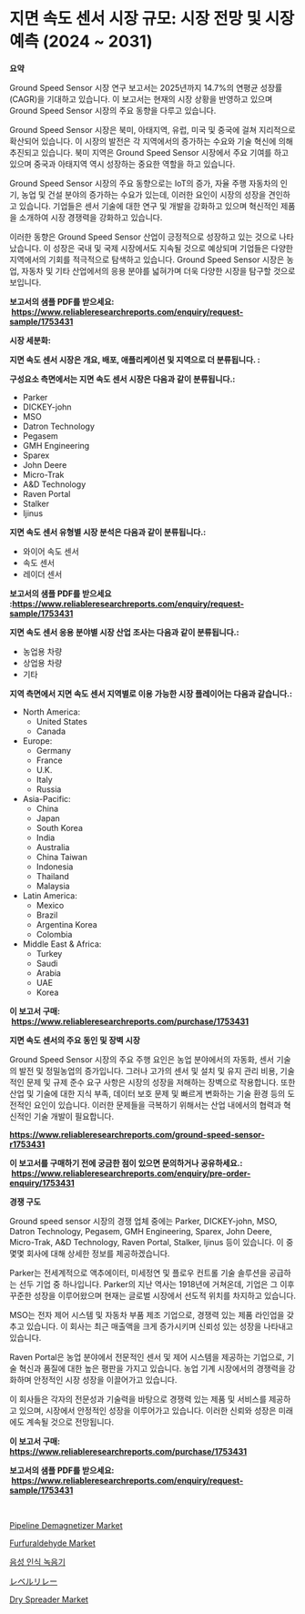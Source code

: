 <p><h1>지면 속도 센서 시장 규모: 시장 전망 및 시장 예측 (2024 ~ 2031)</h1></p><p><strong>요약</strong></p>
<p><p>Ground Speed Sensor 시장 연구 보고서는 2025년까지 14.7%의 연평균 성장률(CAGR)을 기대하고 있습니다. 이 보고서는 현재의 시장 상황을 반영하고 있으며 Ground Speed Sensor 시장의 주요 동향을 다루고 있습니다. </p><p>Ground Speed Sensor 시장은 북미, 아태지역, 유럽, 미국 및 중국에 걸쳐 지리적으로 확산되어 있습니다. 이 시장의 발전은 각 지역에서의 증가하는 수요와 기술 혁신에 의해 추진되고 있습니다. 북미 지역은 Ground Speed Sensor 시장에서 주요 기여를 하고 있으며 중국과 아태지역 역시 성장하는 중요한 역할을 하고 있습니다. </p><p>Ground Speed Sensor 시장의 주요 동향으로는 IoT의 증가, 자율 주행 자동차의 인기, 농업 및 건설 분야의 증가하는 수요가 있는데, 이러한 요인이 시장의 성장을 견인하고 있습니다. 기업들은 센서 기술에 대한 연구 및 개발을 강화하고 있으며 혁신적인 제품을 소개하여 시장 경쟁력을 강화하고 있습니다.</p><p>이러한 동향은 Ground Speed Sensor 산업이 긍정적으로 성장하고 있는 것으로 나타났습니다. 이 성장은 국내 및 국제 시장에서도 지속될 것으로 예상되며 기업들은 다양한 지역에서의 기회를 적극적으로 탐색하고 있습니다. Ground Speed Sensor 시장은 농업, 자동차 및 기타 산업에서의 응용 분야를 넓혀가며 더욱 다양한 시장을 탐구할 것으로 보입니다.</p></p>
<p><strong>보고서의 샘플 PDF를 받으세요: &nbsp;<a href="https://www.reliableresearchreports.com/enquiry/request-sample/1753431">https://www.reliableresearchreports.com/enquiry/request-sample/1753431</a></strong></p>
<p><strong>시장 세분화:</strong></p>
<p><strong> 지면 속도 센서 시장은 개요, 배포, 애플리케이션 및 지역으로 더 분류됩니다. :</strong></p>
<p><strong>구성요소 측면에서는 지면 속도 센서 시장은 다음과 같이 분류됩니다.:</strong></p>
<p><ul><li>Parker</li><li>DICKEY-john</li><li>MSO</li><li>Datron Technology</li><li>Pegasem</li><li>GMH Engineering</li><li>Sparex</li><li>John Deere</li><li>Micro-Trak</li><li>A&D Technology</li><li>Raven Portal</li><li>Stalker</li><li>Ijinus</li></ul></p>
<p><strong> 지면 속도 센서 유형별 시장 분석은 다음과 같이 분류됩니다.:</strong></p>
<p><ul><li>와이어 속도 센서</li><li>속도 센서</li><li>레이더 센서</li></ul></p>
<p><strong>보고서의 샘플 PDF를 받으세요 :<a href="https://www.reliableresearchreports.com/enquiry/request-sample/1753431">https://www.reliableresearchreports.com/enquiry/request-sample/1753431</a></strong></p>
<p><strong> 지면 속도 센서 응용 분야별 시장 산업 조사는 다음과 같이 분류됩니다.:</strong></p>
<p><ul><li>농업용 차량</li><li>상업용 차량</li><li>기타</li></ul></p>
<p><strong>지역 측면에서 지면 속도 센서 지역별로 이용 가능한 시장 플레이어는 다음과 같습니다.:</strong></p>
<p><ul>
    <li>
        North America:
        <ul>
            <li>United States</li>
            <li>Canada</li>
        </ul>
    </li>
    <li>
        Europe:
        <ul>
            <li>Germany</li>
            <li>France</li>
            <li>U.K.</li>
            <li>Italy</li>
            <li>Russia</li>
        </ul>
    </li>
    <li>
        Asia-Pacific:
        <ul>
            <li>China</li>
            <li>Japan</li>
            <li>South Korea</li>
            <li>India</li>
            <li>Australia</li>
            <li>China Taiwan</li>
            <li>Indonesia</li>
            <li>Thailand</li>
            <li>Malaysia</li>
        </ul>
    </li>
    <li>
        Latin America:
        <ul>
            <li>Mexico</li>
            <li>Brazil</li>
            <li>Argentina Korea</li>
            <li>Colombia</li>
        </ul>
    </li>
    <li>
        Middle East & Africa:
        <ul>
            <li>Turkey</li>
            <li>Saudi</li>
            <li>Arabia</li>
            <li>UAE</li>
            <li>Korea</li>
        </ul>
    </li>
    </ul></p>
<p><strong>이 보고서 구매: &nbsp;<a href="https://www.reliableresearchreports.com/purchase/1753431">https://www.reliableresearchreports.com/purchase/1753431</a></strong></p>
<p><strong>지면 속도 센서의 주요 동인 및 장벽 시장</strong></p>
<p><p>Ground Speed Sensor 시장의 주요 주행 요인은 농업 분야에서의 자동화, 센서 기술의 발전 및 정밀농업의 증가입니다. 그러나 고가의 센서 및 설치 및 유지 관리 비용, 기술적인 문제 및 규제 준수 요구 사항은 시장의 성장을 저해하는 장벽으로 작용합니다. 또한 산업 및 기술에 대한 지식 부족, 데이터 보호 문제 및 빠르게 변화하는 기술 환경 등의 도전적인 요인이 있습니다. 이러한 문제들을 극복하기 위해서는 산업 내에서의 협력과 혁신적인 기술 개발이 필요합니다.</p></p>
<p><strong><a href="https://www.reliableresearchreports.com/ground-speed-sensor-r1753431">https://www.reliableresearchreports.com/ground-speed-sensor-r1753431</a></strong></p>
<p><strong>이 보고서를 구매하기 전에 궁금한 점이 있으면 문의하거나 공유하세요.: &nbsp;<a href="https://www.reliableresearchreports.com/enquiry/pre-order-enquiry/1753431">https://www.reliableresearchreports.com/enquiry/pre-order-enquiry/1753431</a></strong></p>
<p><strong>경쟁 구도</strong></p>
<p><p>Ground speed sensor 시장의 경쟁 업체 중에는 Parker, DICKEY-john, MSO, Datron Technology, Pegasem, GMH Engineering, Sparex, John Deere, Micro-Trak, A&D Technology, Raven Portal, Stalker, Ijinus 등이 있습니다. 이 중 몇몇 회사에 대해 상세한 정보를 제공하겠습니다.</p><p>Parker는 전세계적으로 액추에이터, 미세정연 및 플로우 컨트롤 기술 솔루션을 공급하는 선두 기업 중 하나입니다. Parker의 지난 역사는 1918년에 거쳐온데, 기업은 그 이후 꾸준한 성장을 이루어왔으며 현재는 글로벌 시장에서 선도적 위치를 차지하고 있습니다.</p><p>MSO는 전자 제어 시스템 및 자동차 부품 제조 기업으로, 경쟁력 있는 제품 라인업을 갖추고 있습니다. 이 회사는 최근 매출액을 크게 증가시키며 신뢰성 있는 성장을 나타내고 있습니다.</p><p>Raven Portal은 농업 분야에서 전문적인 센서 및 제어 시스템을 제공하는 기업으로, 기술 혁신과 품질에 대한 높은 평판을 가지고 있습니다. 농업 기계 시장에서의 경쟁력을 강화하며 안정적인 시장 성장을 이끌어가고 있습니다.</p><p>이 회사들은 각자의 전문성과 기술력을 바탕으로 경쟁력 있는 제품 및 서비스를 제공하고 있으며, 시장에서 안정적인 성장을 이루어가고 있습니다. 이러한 신뢰와 성장은 미래에도 계속될 것으로 전망됩니다.</p></p>
<p><strong>이 보고서 구매: &nbsp; <a href="https://www.reliableresearchreports.com/purchase/1753431">https://www.reliableresearchreports.com/purchase/1753431</a></strong></p>
<p><strong>보고서의 샘플 PDF를 받으세요: &nbsp;<a href="https://www.reliableresearchreports.com/enquiry/request-sample/1753431">https://www.reliableresearchreports.com/enquiry/request-sample/1753431</a></strong><strong></strong></p>
<p>&nbsp;</p>
<p><p><a href="https://view.publitas.com/reportprime-1/pipeline-demagnetizer-market-report-reveals-the-latest-trends-and-growth-opportunities-of-this-market/">Pipeline Demagnetizer Market</a></p><p><a href="https://issuu.com/reportprime-2/docs/furfuraldehyde-market-size-2030.pptx">Furfuraldehyde Market</a></p><p><a href="https://github.com/KellyLyncyh543964/Market-Research-Report-List-1/blob/main/972767625594.md">음성 인식 녹음기</a></p><p><a href="https://github.com/schmahlson/Market-Research-Report-List-1/blob/main/864839428205.md">レベルリレー</a></p><p><a href="https://github.com/markusgodoy/Market-Research-Report-List-2/blob/main/dry-spreader-market.md">Dry Spreader Market</a></p></p>